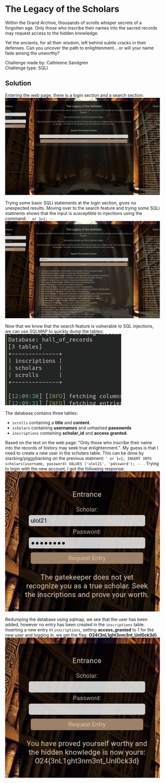 # The Legacy of the Scholars
Within the Grand Archive, thousands of scrolls whisper secrets of a forgotten age. Only those who inscribe their names into the sacred records may request access to the hidden knowledge.

Yet the ancients, for all their wisdom, left behind subtle cracks in their defenses. Can you uncover the path to enlightenment... or will your name fade among the unworthy?

Challenge made by: Cathleene Sandgren  
Challenge type: SQLI

## Solution
Entering the web page, there is a login section and a search section:
![alt text](image.png)

Trying some basic SQLi statements at the login section, gives no unexpected results. Moving over to the search feature and trying some SQLi statments shows that the input is susceptible to injections using the command: `' or 1=1; --`
![alt text](image-1.png)

Now that we know that the search feature is vulnerable to SQL injections, we can use SQLMAP to quickly dump the tables:
![alt text](image-2.png)

The database contains three tables:
* `scrolls` containing a **title** and **content**.
* `scholars` containing **usernames** and unhashed **passowrds**
* `inscriptions` containing **scholar_id** and **access granted**.

Based on the text on the web page: "Only those who inscribe their name into the records of history may seek true enlightenment.". My guess is that I need to create a new user in the scholars table. This can be done by stacking/piggybacking on the previous statment: `' or 1=1; INSERT INTO scholars(username, password) VALUES ('ulol21', 'p4ssword'); -- `. Trying to login with the new account, I got the following response:
![alt text](image-3.png)

Redumping the database using sqlmap, we see that the user has been added, however no entry has been created in the `inscriptions` table. Inserting a new entry in `inscriptions`, setting **access_granted** to 1 for the new user and logging in, we get the flag: **O24{3nL1ght3nm3nt_Unl0ck3d}**
![alt text](image-4.png)

